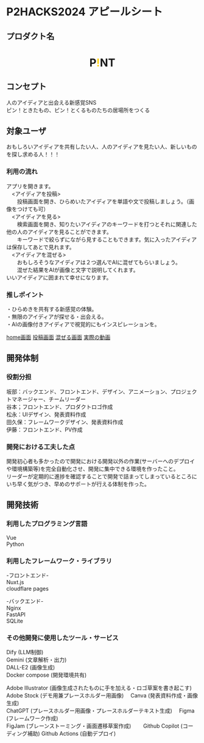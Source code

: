 # P2HACKS2024 アピールシート 

## プロダクト名  
<h1 style="text-align: center;">P<span style="color:#ffd118;">!</span>NT</h1>

## コンセプト  
人のアイディアと出会える新感覚SNS  
ピン！ときたもの、<span style="color:">ピン！</span>とくるものたちの居場所をつくる

## 対象ユーザ  
おもしろいアイディアを共有したい人、人のアイディアを見たい人、新しいものを探し求める人！！！

### 利用の流れ  
アプリを開きます。  
　<アイディアを投稿>  
　　投稿画面を開き、ひらめいたアイディアを単語や文で投稿しましょう。（画像をつけても可）  
　<アイディアを見る>  
　　検索画面を開き、知りたいアイディアのキーワードを打つとそれに関連した他の人のアイディアを見ることができます。  
　　キーワードで絞らずにながら見することもできます。気に入ったアイディアは保存してあとで見れます。  
　<アイディアを混ぜる>  
　　おもしろそうなアイディアは２つ選んでAIに混ぜてもらいましょう。  
　　混ぜた結果をAIが画像と文字で説明してくれます。  
いいアイディアに囲まれて幸せになります。  

### 推しポイント  
・ひらめきを共有する新感覚の体験。  
・無限のアイディアが探せる・出会える。  
・AIの画像付きアイディアで視覚的にもインスピレーションを。 

[home画面](./images/IMG_9503.PNG)
[投稿画面](./images/IMG_9504.PNG)
[混ぜる画面](./images/IMG_9505.PNG)
[実際の動画](./images/9EB636F7-1EA4-4066-8934-EF6F7DF32EF2.MOV)

## 開発体制  

### 役割分担  
坂部：バックエンド、フロントエンド、デザイン、アニメーション、プロジェクトマネージャー、チームリーダー  
谷本；フロントエンド、プロダクトロゴ作成  
松永：UIデザイン、発表資料作成  
田久保：フレームワークデザイン、発表資料作成  
伊藤：フロントエンド、PV作成  

### 開発における工夫した点  
開発初心者も多かったので開発における開発以外の作業(サーバーへのデプロイや環境構築等)を完全自動化させ、開発に集中できる環境を作ったこと。  
リーダーが定期的に進捗を確認することで開発で詰まってしまっているところにいち早く気がつき、早めのサポートが行える体制を作った。

## 開発技術 

### 利用したプログラミング言語  
Vue  
Python  

### 利用したフレームワーク・ライブラリ  
-フロントエンド-  
Nuxt.js  
cloudflare pages

-バックエンド-  
Nginx  
FastAPI  
SQLite  


### その他開発に使用したツール・サービス
Dify  (LLM制御)  
Gemini (文章解析・出力)  
DALL-E2 (画像生成)  
Docker compose (開発環境共有)  

Adobe Illustrator (画像生成されたものに手を加える・ロゴ草案を書き起こす)  
Adobe Stock (デモ用兼プレースホルダー用画像)　
Canva (発表資料作成・画像生成)  
ChatGPT (プレースホルダー用画像・プレースホルダーテキスト生成)　
Figma (フレームワーク作成)  
FigJam (ブレーンストーミング・画面遷移草案作成)　　
Github Copilot (コーディング補助)
Github Actions (自動デプロイ)
